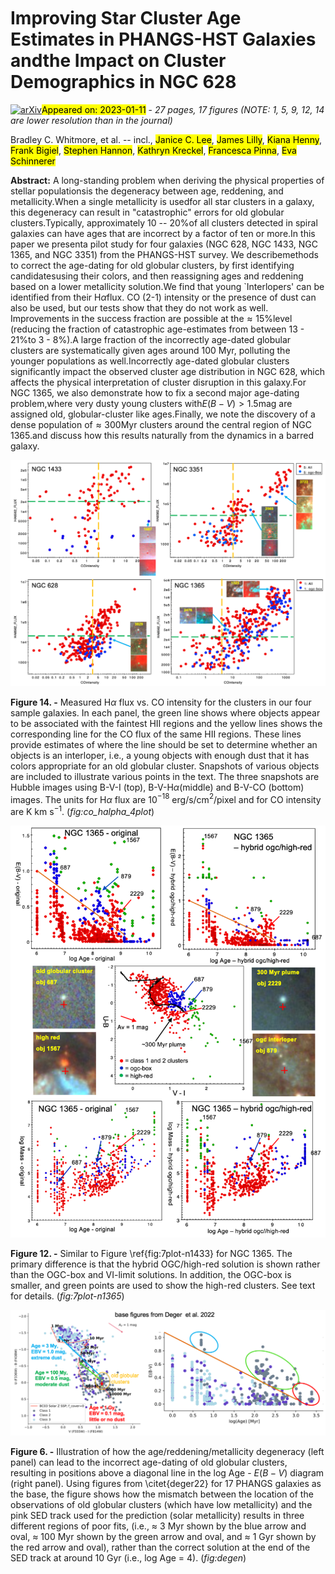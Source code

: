 <div class="macros" style="visibility:hidden;">
$\newcommand{\ensuremath}{}$
$\newcommand{\xspace}{}$
$\newcommand{\object}[1]{\texttt{#1}}$
$\newcommand{\farcs}{{.}''}$
$\newcommand{\farcm}{{.}'}$
$\newcommand{\arcsec}{''}$
$\newcommand{\arcmin}{'}$
$\newcommand{\ion}[2]{#1#2}$
$\newcommand{\textsc}[1]{\textrm{#1}}$
$\newcommand{\hl}[1]{\textrm{#1}}$
$\newcommand{\kms}{ km s^{-1}}$
$\newcommand{\bibtex}{\textsc{Bib}\!\TeX}$
$\newcommand{\ngal}{ 17 }$
$\newcommand{\lea}{\mathrel{<\kern-1.0em\lower0.9ex\hbox{\sim}}}$
$\newcommand{\gea}{\mathrel{>\kern-1.0em\lower0.9ex\hbox{\sim}}}$</div>

<div class="macros" style="visibility:hidden;">
$\newcommand{$\ensuremath$}{}$
$\newcommand{$\xspace$}{}$
$\newcommand{$\object$}[1]{\texttt{#1}}$
$\newcommand{$\farcs$}{{.}''}$
$\newcommand{$\farcm$}{{.}'}$
$\newcommand{$\arcsec$}{''}$
$\newcommand{$\arcmin$}{'}$
$\newcommand{$\ion$}[2]{#1#2}$
$\newcommand{$\textsc$}[1]{\textrm{#1}}$
$\newcommand{$\hl$}[1]{\textrm{#1}}$
$\newcommand{$\kms$}{ km s^{-1}}$
$\newcommand{$\bibtex$}{$\textsc${Bib}\!\TeX}$
$\newcommand{$\ngal$}{ 17 }$
$\newcommand{$\lea$}{\mathrel{<\kern-1.0em\lower0.9ex\hbox{\sim}}}$
$\newcommand{$\gea$}{\mathrel{>\kern-1.0em\lower0.9ex\hbox{\sim}}}$</div>



<div id="title">

# Improving Star Cluster Age Estimates in PHANGS-HST Galaxies andthe Impact on Cluster Demographics in NGC 628

</div>
<div id="comments">

[![arXiv](https://img.shields.io/badge/arXiv-2301.03689-b31b1b.svg)](https://arxiv.org/abs/2301.03689)<mark>Appeared on: 2023-01-11</mark> - _27 pages, 17 figures (NOTE: 1, 5, 9, 12, 14 are lower resolution than in the journal)_

</div>
<div id="authors">

Bradley C. Whitmore, et al. -- incl., <mark><mark>Janice C. Lee</mark></mark>, <mark><mark>James Lilly</mark></mark>, <mark><mark>Kiana Henny</mark></mark>, <mark><mark>Frank Bigiel</mark></mark>, <mark><mark>Stephen Hannon</mark></mark>, <mark><mark>Kathryn Kreckel</mark></mark>, <mark><mark>Francesca Pinna</mark></mark>, <mark><mark>Eva Schinnerer</mark></mark>

</div>
<div id="abstract">

**Abstract:** A long-standing problem when deriving the physical properties of stellar populationsis the degeneracy between age, reddening, and metallicity.When a single metallicity is usedfor all star clusters in a galaxy, this degeneracy can result in "catastrophic" errors for old globular clusters.Typically, approximately 10 -- 20\%of all clusters detected in spiral galaxies can have ages that are incorrect by a factor of ten or more.In this paper we presenta pilot study for four galaxies (NGC 628, NGC 1433, NGC 1365, and NGC 3351) from the PHANGS-HST survey. We describemethods to correct the age-dating for old globular clusters, by first identifying candidatesusing their colors, and then reassigning ages and reddening  based on a lower metallicity  solution.We find that young `Interlopers' can be identified from their  H$\alpha$flux. CO (2-1) intensity or the presence of dust can also be used, but our tests show that they do not work as well. Improvements in the success fraction are possible at the$\approx15$\%level (reducing the fraction of catastrophic age-estimates from  between 13 - 21\%to 3 - 8\%).A large fraction of the incorrectly age-dated globular clusters are systematically given ages around 100 Myr, polluting the  younger populations as well.Incorrectly age-dated globular clusters significantly impact the observed cluster age distribution in NGC 628, which affects the physical interpretation of cluster disruption in this galaxy.For NGC 1365, we also demonstrate how to fix a second major age-dating problem,where very dusty young clusters with$E(B-V)>1.5$mag are assigned old, globular-cluster like ages.Finally, we note the discovery of a dense population of$\approx300$Myr clusters around the central region of NGC 1365.and discuss how this results naturally from the dynamics in a barred galaxy.

</div>

<div id="div_fig1">

<img src="tmp_2301.03689/./sed_2_halpha_vs_co_jun_11_2022.png" alt="Fig14" width="100%"/>

**Figure 14. -** 
Measured   H$\alpha$ flux vs. CO intensity for the clusters in our four sample galaxies. In each panel, the green line shows where objects appear to be associated with  the faintest HII regions and the yellow lines shows the corresponding line for the CO flux of the same HII regions. These lines provide estimates of where the line should be set to determine whether an objects is an interloper, i.e., a young objects with enough dust that it has colors appropriate for an old globular cluster. Snapshots of various objects are included to illustrate various points in the text. The three snapshots are Hubble images using B-V-I  (top), B-V-H$\alpha$(middle) and B-V-CO (bottom) images. The units for  H$\alpha$ flux are  10$^{-18}$ erg/s/cm$^2$/pixel and for CO intensity are K km s$^{-1}$. (*fig:co_halpha_4plot*)

</div>
<div id="div_fig2">

<img src="tmp_2301.03689/./7plot_ngc1365.png" alt="Fig12" width="100%"/>

**Figure 12. -** Similar to Figure \ref{fig:7plot-n1433} for NGC 1365. The primary difference is that the hybrid OGC/high-red solution is shown rather than the OGC-box and VI-limit solutions. In addition, the OGC-box is smaller, and green points are used to show  the high-red clusters. See text for details.  (*fig:7plot-n1365*)

</div>
<div id="div_fig3">

<img src="tmp_2301.03689/./sinan_2plot_dec_6_2022.png" alt="Fig6" width="100%"/>

**Figure 6. -** Illustration of how the age/reddening/metallicity degeneracy (left panel) can lead to the incorrect age-dating of old globular clusters, resulting in positions above a diagonal line in the log Age - $E(B-V)$ diagram (right panel). Using figures from \citet{deger22} for 17 PHANGS galaxies as the base, the figure  shows how the mismatch between the location of the observations of old globular clusters (which have low metallicity)  and the pink SED track used for the prediction (solar metallicity) results in three different regions of poor fits, (i.e., $\approx$ 3 Myr shown by the blue arrow and oval, $\approx$ 100 Myr shown by the green arrow and oval, and $\approx$ 1 Gyr shown by the  red arrow and  oval), rather than the correct solution at the end of the SED track at around 10 Gyr (i.e., log Age = 4).   (*fig:degen*)

</div>